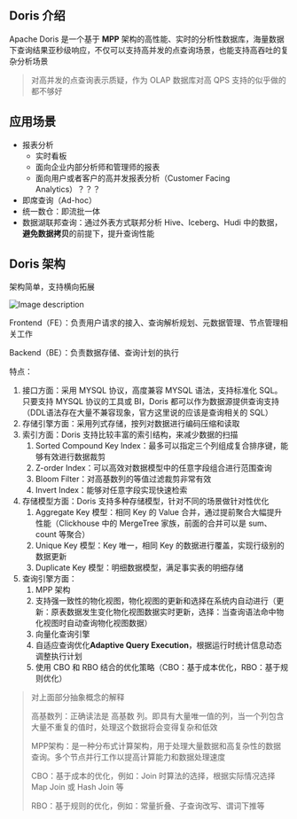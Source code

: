 ## Doris 介绍

Apache Doris 是一个基于 **MPP** 架构的高性能、实时的分析性数据库，海量数据下查询结果亚秒级响应，不仅可以支持高并发的点查询场景，也能支持高吞吐的复杂分析场景

> 对高并发的点查询表示质疑，作为 OLAP 数据库对高 QPS 支持的似乎做的都不够好

## 应用场景

- 报表分析
  - 实时看板
  - 面向企业内部分析师和管理师的报表
  - 面向用户或者客户的高并发报表分析（Customer Facing Analytics）？？？
- 即席查询（Ad-hoc）
- 统一数仓：即流批一体
- 数据湖联邦查询：通过外表方式联邦分析 Hive、Iceberg、Hudi 中的数据，**避免数据拷贝**的前提下，提升查询性能

## Doris 架构

架构简单，支持横向拓展

![Image description](https://dev-to-uploads.s3.amazonaws.com/uploads/articles/mnz20ae3s23vv3e9ltmi.png)

Frontend（FE）：负责用户请求的接入、查询解析规划、元数据管理、节点管理相关工作

Backend（BE）：负责数据存储、查询计划的执行

特点：

1. 接口方面：采用 MYSQL 协议，高度兼容 MYSQL 语法，支持标准化 SQL。只要支持 MYSQL 协议的工具或 BI，Doris 都可以作为数据源提供查询支持（DDL语法存在大量不兼容现象，官方这里说的应该是查询相关的 SQL）
2. 存储引擎方面：采用列式存储，按列对数据进行编码压缩和读取
3. 索引方面：Doris 支持比较丰富的索引结构，来减少数据的扫描
   1. Sorted Compound Key Index：最多可以指定三个列组成复合排序键，能够有效进行数据裁剪
   2. Z-order Index：可以高效对数据模型中的任意字段组合进行范围查询
   3. Bloom Filter：对高基数列的等值过滤裁剪非常有效
   4. Invert Index：能够对任意字段实现快速检索
4. 存储模型方面：Doris 支持多种存储模型，针对不同的场景做针对性优化
   1. Aggregate Key 模型：相同 Key 的 Value 合并，通过提前聚合大幅提升性能（Clickhouse 中的 MergeTree 家族，前面的合并可以是 sum、count 等聚合）
   2. Unique Key 模型：Key 唯一，相同 Key 的数据进行覆盖，实现行级别的数据更新
   3. Duplicate Key 模型：明细数据模型，满足事实表的明细存储
5. 查询引擎方面：
   1. MPP 架构
   2. 支持强一致性的物化视图，物化视图的更新和选择在系统内自动进行（更新：原表数据发生变化物化视图数据实时更新，选择：当查询语法命中物化视图时自动查询物化视图数据）
   3. 向量化查询引擎
   4. 自适应查询优化**Adaptive Query Execution**，根据运行时统计信息动态调整执行计划
   5. 使用 CBO 和 RBO 结合的优化策略（CBO：基于成本优化，RBO：基于规则优化）

> 对上面部分抽象概念的解释
>
> 高基数列：正确读法是 高基数 列。即具有大量唯一值的列，当一个列包含大量不重复的值时，处理这个数据将会变得复杂和低效
>
> MPP架构：是一种分布式计算架构，用于处理大量数据和高复杂性的数据查询。多个节点并行工作以提高计算能力和数据处理速度
>
> CBO：基于成本的优化，例如：Join 时算法的选择，根据实际情况选择 Map Join 或 Hash Join 等
>
> RBO：基于规则的优化，例如：常量折叠、子查询改写、谓词下推等